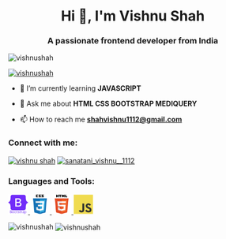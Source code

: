<h1 align="center">Hi 👋, I'm Vishnu Shah</h1>
<h3 align="center">A passionate frontend developer from India</h3>

<p align="left"> <img src="https://komarev.com/ghpvc/?username=vishnushah&label=Profile%20views&color=0e75b6&style=flat" alt="vishnushah" /> </p>

<p align="left"> <a href="https://github.com/ryo-ma/github-profile-trophy"><img src="https://github-profile-trophy.vercel.app/?username=vishnushah" alt="vishnushah" /></a> </p>

- 🌱 I’m currently learning **JAVASCRIPT**

- 💬 Ask me about **HTML CSS BOOTSTRAP MEDIQUERY**

- 📫 How to reach me **shahvishnu1112@gmail.com**

<h3 align="left">Connect with me:</h3>
<p align="left">
<a href="https://linkedin.com/in/vishnu shah" target="blank"><img align="center" src="https://raw.githubusercontent.com/rahuldkjain/github-profile-readme-generator/master/src/images/icons/Social/linked-in-alt.svg" alt="vishnu shah" height="30" width="40" /></a>
<a href="https://instagram.com/sanatani_vishnu__1112" target="blank"><img align="center" src="https://raw.githubusercontent.com/rahuldkjain/github-profile-readme-generator/master/src/images/icons/Social/instagram.svg" alt="sanatani_vishnu__1112" height="30" width="40" /></a>
</p>

<h3 align="left">Languages and Tools:</h3>
<p align="left"> <a href="https://getbootstrap.com" target="_blank" rel="noreferrer"> <img src="https://raw.githubusercontent.com/devicons/devicon/master/icons/bootstrap/bootstrap-plain-wordmark.svg" alt="bootstrap" width="40" height="40"/> </a> <a href="https://www.w3schools.com/css/" target="_blank" rel="noreferrer"> <img src="https://raw.githubusercontent.com/devicons/devicon/master/icons/css3/css3-original-wordmark.svg" alt="css3" width="40" height="40"/> </a> <a href="https://www.w3.org/html/" target="_blank" rel="noreferrer"> <img src="https://raw.githubusercontent.com/devicons/devicon/master/icons/html5/html5-original-wordmark.svg" alt="html5" width="40" height="40"/> </a> <a href="https://developer.mozilla.org/en-US/docs/Web/JavaScript" target="_blank" rel="noreferrer"> <img src="https://raw.githubusercontent.com/devicons/devicon/master/icons/javascript/javascript-original.svg" alt="javascript" width="40" height="40"/> </a> </p>

<p><img align="left" src="https://github-readme-stats.vercel.app/api/top-langs?username=vishnushah&show_icons=true&locale=en&layout=compact" alt="vishnushah" /></p>

<p>&nbsp;<img align="center" src="https://github-readme-stats.vercel.app/api?username=vishnushah&show_icons=true&locale=en" alt="vishnushah" /></p>


